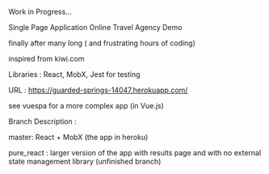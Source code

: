 Work in Progress...

Single Page Application Online Travel Agency Demo

finally after many long ( and frustrating hours of coding)

inspired from kiwi.com

Libraries : React, MobX, Jest for testing

URL : https://guarded-springs-14047.herokuapp.com/


see vuespa for a more complex app (in Vue.js)

Branch Description :

master: React + MobX (the app in heroku)

pure_react : larger version of the app with results page and with no external state management library (unfinished branch)